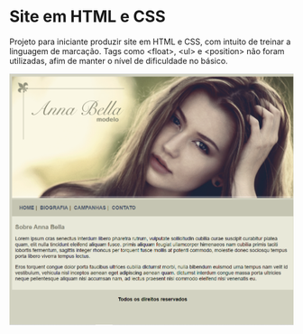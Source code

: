 # Site em HTML e CSS
Projeto para iniciante produzir site em HTML e CSS,  com intuito de treinar a linguagem de marcação. Tags como &lt;float>, &lt;ul> e &lt;position> não foram utilizadas, afim de manter o nível de dificuldade no básico. 

![Exemplo de página inicial](https://github.com/airtonlimajr/projetositehtmlcss/blob/master/Captura%20de%20tela%202021-03-21%2022.58.59.png)

